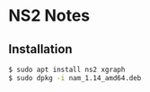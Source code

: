# NS2 Notes

## Installation

```sh
$ sudo apt install ns2 xgraph
$ sudo dpkg -i nam_1.14_amd64.deb
```

